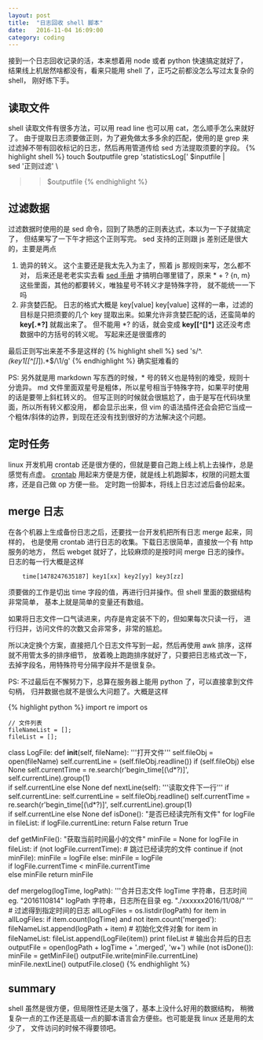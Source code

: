 ```yaml
---
layout: post
title:  "日志回收 shell 脚本"
date:   2016-11-04 16:09:00
category: coding
---
```


接到一个日志回收记录的活，本来想着用 node 或者 python 快速搞定就好了，
结果线上机居然啥都没有，看来只能用 shell 了，正巧之前都没怎么写过太复杂的 shell，
刚好练下手。

## 读取文件
shell 读取文件有很多方法，可以用 read line 也可以用 cat，怎么顺手怎么来就好了。
由于提取日志须要做正则，为了避免做太多多余的匹配，使用的是 grep
来过滤掉不带有回收标记的日志，然后再用管道传给 sed 方法提取须要的字段。
{% highlight shell %}
touch $outputfile
grep 'statisticsLog\[' $inputfile | \
sed '正则过滤' \
>> $outputfile
{% endhighlight %}

## 过滤数据
过滤数据时使用的是 sed 命令，回到了熟悉的正则表达式，本以为一下子就搞定了，
但结果写了一下午才把这个正则写完。
sed 支持的正则跟 js 差别还是很大的，主要是两点

1. 诡异的转义。
这个主要还是我太先入为主了，照着 js 那规则来写，怎么都不对，
后来还是老老实实去看 [sed 手册](http://www.gnu.org/software/sed/manual/sed.html)
才搞明白哪里错了，原来 * + ? {n, m} 这些里面，其他的都要转义，唯独星号不转义才是特殊字符，
就不能统一一下吗
2. 非贪婪匹配。
日志的格式大概是 key[value] key[value] 这样的一串，过滤的目标是只把须要的几个
key 提取出来。如果允许非贪婪匹配的话，还蛮简单的 **key\[.\*?\]** 就裁出来了。
但不能用 \*? 的话，就会变成 **key\[[^\[]\*]** 这还没考虑数据中的方括号的转义呢。
写起来还是很蛋疼的

最后正则写出来差不多是这样的
{% highlight shell %}
sed 's/^.*\(key1\[[^\[]*\]\).*$/\1/g'
{% endhighlight %}
确实挺难看的

PS: 另外就是用 markdown 写东西的时候，* 号的转义也是特别的难受，规则十分诡异。
md 文件里面双星号是粗体，所以星号相当于特殊字符，如果平时使用的话是要带上斜杠转义的。
但写正则的时候就会很尴尬了，由于是写在代码块里面，所以所有转义都没用，
都会显示出来，但 vim 的语法插件还会会把它当成一个粗体/斜体的边界，到现在还没有找到很好的方法解决这个问题。


## 定时任务
linux 开发机用 crontab 还是很方便的，但就是要自己跑上线上机上去操作，总是感觉有点虚。
[crontab](http://linuxtools-rst.readthedocs.io/zh_CN/latest/tool/crontab.html)
用起来方便是方便，就是线上机跑脚本，权限的问题太蛋疼，还是自己做 op 方便一些。
定时跑一份脚本，将线上日志过滤后备份起来。

## merge 日志
在各个机器上生成备份日志之后，还要找一台开发机把所有日志 merge 起来，同样的，
也是使用 crontab 进行日志的收集。下载日志很简单，直接放一个有 http 服务的地方，
然后 webget 就好了，比较麻烦的是按时间 merge 日志的操作。
日志的每一行大概是这样

````
    time[1478247635187] key1[xx] key2[yy] key3[zz]
````

须要做的工作是切出 time 字段的值，再进行归并操作。但 shell 里面的数据结构非常简单，
基本上就是简单的变量还有数组。

如果将日志文件一口气读进来，内存是肯定装不下的，但如果每次只读一行，
进行归并，访问文件的次数又会非常多，非常的尴尬。

所以决定换个方案，直接把几个日志文件写到一起，然后再使用 awk 排序，这样就不用管太多的排序细节，
放着晚上跑跑排序就好了，只要把日志格式改一下，去掉字段名，用特殊符号分隔字段并不是很复杂。

PS: 不过最后在不懈努力下，总算在服务器上能用 python 了，可以直接拿到文件句柄，
归并数据也就不是很么大问题了。大概是这样

{% highlight python %}
    import re
    import os

    // 文件列表
    fileNameList = [];
    fileList = [];

class LogFile:
    def __init__(self, fileName):
        '''打开文件'''
        self.fileObj = open(fileName)
        self.currentLine = (self.fileObj.readline()) if (self.fileObj) else None
        self.currentTime = re.search(r'begin_time\[(\d*?)\]', self.currentLine).group(1) \
            if self.currentLine else None
    def nextLine(self):
        '''读取文件下一行'''
        if self.currentLine:
            self.currentLine = self.fileObj.readline()
            self.currentTime = re.search(r'begin_time\[(\d*?)\]', self.currentLine).group(1) \
                if self.currentLine else None
def isDone():
    "是否已经读完所有文件"
    for logFile in fileList:
        if logFile.currentLine:
            return False
    return True

def getMinFile():
    "获取当前时间最小的文件"
    minFile = None
    for logFile in fileList:
        if (not logFile.currentTime):
            # 跳过已经读完的文件
            continue
        if (not minFile):
            minFile = logFile
        else:
            minFile = logFile \
                if logFile.currentTime < minFile.currentTime \
                else minFile
    return minFile

def mergelog(logTime, logPath):
    '''合并日志文件
    logTime 字符串，日志时间 eg. "2016110814"
    logPath 字符串，日志所在目录 eg. "./xxxxxx2016/11/08/"
    '''
    # 过滤得到指定时间的日志
    allLogFiles = os.listdir(logPath)
    for item in allLogFiles:
        if item.count(logTime) and not item.count('merged'):
            fileNameList.append(logPath + item)
    # 初始化文件对象
    for item in fileNameList:
        fileList.append(LogFile(item))
    print fileList
    # 输出合并后的日志
    outputFile = open(logPath + logTime + '.merged', 'w+')
    while (not isDone()):
        minFile = getMinFile()
        outputFile.write(minFile.currentLine)
        minFile.nextLine()
    outputFile.close()
{% endhighlight %}

## summary
shell 虽然是很方便，但局限性还是太强了，基本上没什么好用的数据结构，
稍微复杂一点的工作还是高级一点的脚本语言会方便些。也可能是我 linux 还是用的太少了，
文件访问的时候不得要领吧。
